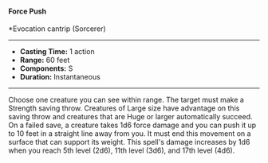 #### Force Push
*Evocation cantrip (Sorcerer)
___
- **Casting Time:** 1 action
- **Range:** 60 feet
- **Components:** S
- **Duration:** Instantaneous
---
Choose one creature you can see within range. The
target must make a Strength saving throw.
Creatures of Large size have advantage on this
saving throw and creatures that are Huge or larger
automatically succeed. On a failed save, a creature
takes 1d6 force damage and you can push it up to 10
feet in a straight line away from you. It must end
this movement on a surface that can support its
weight.
This spell's damage increases by 1d6 when you
reach 5th level (2d6), 11th level (3d6), and 17th level (4d6).
